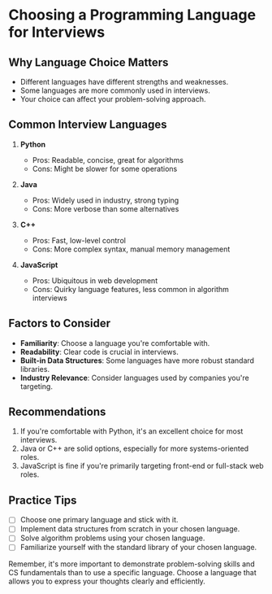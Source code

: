 # Choosing a Programming Language for Interviews

## Why Language Choice Matters

- Different languages have different strengths and weaknesses.
- Some languages are more commonly used in interviews.
- Your choice can affect your problem-solving approach.

## Common Interview Languages

1. **Python**
   - Pros: Readable, concise, great for algorithms
   - Cons: Might be slower for some operations

2. **Java**
   - Pros: Widely used in industry, strong typing
   - Cons: More verbose than some alternatives

3. **C++**
   - Pros: Fast, low-level control
   - Cons: More complex syntax, manual memory management

4. **JavaScript**
   - Pros: Ubiquitous in web development
   - Cons: Quirky language features, less common in algorithm interviews

## Factors to Consider

- **Familiarity**: Choose a language you're comfortable with.
- **Readability**: Clear code is crucial in interviews.
- **Built-in Data Structures**: Some languages have more robust standard libraries.
- **Industry Relevance**: Consider languages used by companies you're targeting.

## Recommendations

1. If you're comfortable with Python, it's an excellent choice for most interviews.
2. Java or C++ are solid options, especially for more systems-oriented roles.
3. JavaScript is fine if you're primarily targeting front-end or full-stack web roles.

## Practice Tips

- [ ] Choose one primary language and stick with it.
- [ ] Implement data structures from scratch in your chosen language.
- [ ] Solve algorithm problems using your chosen language.
- [ ] Familiarize yourself with the standard library of your chosen language.

Remember, it's more important to demonstrate problem-solving skills and CS fundamentals than to use a specific language. Choose a language that allows you to express your thoughts clearly and efficiently.